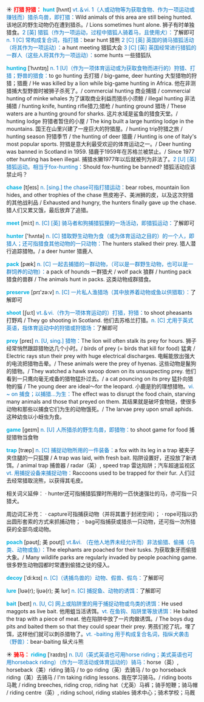 ☀ <font color="red">**打猎 狩猎：**</font>
<font color="sky blue">**hunt**</font> [hʌnt] 
<font color="#0070c0">vt.＆vi. 1（人或动物等为获取食物、作为一项运动或赚钱而）猎杀鸟兽，即打猎：</font>Wild animals of this area are still being hunted. 该地区的野生动物仍在遭到猎杀。/ Lions sometimes hunt alone. 狮子有时单独猎食。<font color="#0070c0">2 [英] 猎狐（作为一项运动，过程中猎狐人骑着马，且使用犬）：</font>了解即可 <font color="#0070c0">n. 1 [C] 常构成复合词，指打猎：</font>bear hunt 猎熊 <font color="#0070c0">2 [C] [英] 英国的骑马猎狐活动（将其作为一项运动）：</font>a hunt meeting 猎狐大会 <font color="#0070c0">3 [C] [英] 英国经常进行猎狐的一群人（这些人将其作为一项运动）：</font>some hunts 一些猎狐队
                      
<font color="sky blue">**hunting**</font> [ˈhʌntɪŋ]
<font color="#0070c0">n. 1 [U]（作为一项体育运动或为获取食物而进行的）狩猎、打猎；野兽的猎食：</font>to go hunting 去打猎 / big-game, deer hunting 大型猎物的狩猎；猎鹿 / He was killed by a lion while big-game hunting in Africa. 他在非测猎捕大型野兽时被狮子杀死了。/ commercial hunting 商业捕猎 / commercial hunting of minke whales 为了谋取商业利益而猎杀小须鲸 / illegal hunting 非法捕猎 / hunting knife, hunting rifle猎刀;猎枪 / hunting ground 猎场 / These waters are a hunting ground for sharks. 这片水域是鲨鱼的猎食天堂。/ hunting lodge 狩猎者暂住的小屋 / The king built a large hunting lodge in the mountains. 国王在山里兴建了一座巨大的狩猎屋。/ hunting trip狩猎之旅 / hunting season 狩猎季节 / the hunting of deer 猎鹿 / Hunting is one of Italy's most popular sports. 狩猎是意大利最受欢迎的体育运动之一。/ Deer hunting was banned in Scotland in 1959. 猎鹿于1959年在苏格兰被禁止。/ Since 1977 otter hunting has been illegal. 捕猎水獭1977年以后就被列为非法了。<font color="#0070c0">2 [U] [英] 猎狐运动。相当于fox-hunting：</font>Should fox-hunting be banned? 猎狐活动应该禁止吗？

<font color="sky blue">**chase**</font> [tʃeɪs]
<font color="#0070c0">n. [sing.] the chase可指打猎运动：</font>bear robes, mountain lion hides, and other trophies of the chase 熊皮袍子、美洲狮的皮，以及这次狩猎的其他战利品 / Exhausted and hungry, the hunters finally gave up the chase. 猎人们又累又饿，最后放弃了追猎。

<font color="sky blue">**meet**</font> [mi:t] 
<font color="#0070c0">n. [C] [英] 骑马者和狗捕猎狐狸的一场活动，即猎狐运动：</font>了解即可

<font color="sky blue">**hunter**</font> ['hʌntə] 
<font color="#0070c0">n. [C] 猎取野生动物为食（或为体育运动之目的）的一个人，即猎人；还可指猎食其他动物的一只动物：</font>The hunters stalked their prey. 猎人潜行追踪猎物。/ a deer hunter 猎鹿人

<font color="sky blue">**pack**</font> [pæk] 
<font color="#0070c0">n. [C] 一起去捕猎的一群动物，（可以是一群野生动物，也可以是一群饲养的动物）：</font>a pack of hounds 一群猎犬 / wolf pack 狼群 / hunting pack 猎食的兽群 / The animals hunt in packs. 这类动物成群猎食。

<font color="sky blue">**preserve**</font> [prɪ'zə:v] 
<font color="#0070c0">n. [C] 一片私人渔猎场（其中放养着动物或鱼以供猎取）：</font>了解即可

<font color="sky blue">**shoot**</font> [ʃu:t] 
<font color="#0070c0">vt.＆vi.（作为一项体育运动的）打猎，狩猎：</font>to shoot pheasants 打野鸡 / They go shooting in Scotland. 他们去苏格兰打猎。<font color="#0070c0">n. [C] 尤用于英式英语，指体育运动中的狩猎或狩猎场：</font>了解即可
                      
<font color="sky blue">**prey**</font> [preɪ]
<font color="#0070c0">n. [U, sing.] 猎物：</font>The lion will often stalk its prey for hours. 狮子经常悄然跟踪猎物达几个小时。/ birds of prey (= birds that kill for food) 猛禽 / Electric rays stun their prey with huge electrical discharges. 电鳐能放出强大的电流把猎物击晕。/ These animals were the prey of hyenas. 这些动物是鬣狗的猎物。/ They watched a hawk swoop down on its unsuspecting prey. 他们看到一只鹰向毫无戒备的猎物猛扑过去。/ a cat pouncing on its prey 猛扑向猎物的猫 / The young deer are ideal～for the leopard. 小鹿是豹的理想猎物。<font color="#0070c0">vi. ~ on 捕食；以捕猎…为生：</font>The effect was to disrupt the food chain, starving many animals and those that preyed on them. 其结果就是破坏食物链，使很多动物和那些以捕食它们为生的动物饿死。/ The larvae prey upon small aphids. 这种幼虫以小蚜虫为食。

<font color="sky blue">**game**</font> [ɡeɪm] 
<font color="#0070c0">n. [U] 人所猎杀的野生鸟兽，即猎物：</font>to shoot game for food 捕捉猎物当食物

<font color="sky blue">**trap**</font> [træp] 
<font color="#0070c0">n. [C] 捕捉动物所用的一件装备：</font>a fox with its leg in a trap 被夹子夹住腿的一只狐狸 / A trap was laid, with fresh bait. 陷阱设置好，还投放了新诱饵。/ animal trap 捕兽器 / radar（英）, speed trap 雷达陷阱；汽车超速监视区 <font color="#0070c0">vt. 用捕捉设备来捕捉动物：</font>Raccoons used to be trapped for their fur. 人们过去经常猎取浣熊，以获得其毛皮。

相关词义延伸：
· hunter还可指捕猎狐狸时所用的一匹快速强壮的马，亦可指一只猎犬。

周边词汇补充：
· capture可指捕获动物（并将其置于封闭空间）；
· rope可指以扔出圆形套索的方式来抓捕动物；
· bag可指捕获或猎杀一只动物，还可指一次所猎获的全部鸟或动物。
      
<font color="sky blue">**poach**</font> [pəʊtʃ; 美 poʊtʃ]
<font color="#0070c0">vt.&vi. （在他人地界未经允许而）非法偷猎、偷捕（鸟类、动物或鱼）：</font>The elephants are poached for their tusks. 为获取象牙而偷猎大象。/ Many wildlife parks are regularly invaded by people poaching game. 很多野生动物园都时常遭到偷猎之徒的侵入。
           
<font color="sky blue">**decoy**</font> [ˈdi:kɔɪ]
<font color="#0070c0">n. [C]（诱捕鸟兽的）动物、假兽、假鸟：</font>了解即可
           
<font color="sky blue">**lure**</font> [lʊə(r); ljʊə(r); 美 lʊr]
<font color="#0070c0">n. [C] 捕捉鱼、动物的诱饵：</font>了解即可
           
<font color="sky blue">**bait**</font> [beɪt]
<font color="#0070c0">n. [U, C] 网上或陷阱里的用于捕捉动物或鸟类的诱饵：</font>He used maggots as live bait. 他用蛆当活诱饵。<font color="#0070c0">vt. 在鱼钩、陷阱里等放诱饵：</font>He baited the trap with a piece of meat. 他在陷阱中放了一片肉做诱饵。/ The boys dug pits and baited them so that they could spear their prey. 男孩们挖了坑，埋了饵，这样他们就可以刺杀猎物了。<font color="#0070c0">vt. -baiting 用于构成复合名词，指纵犬袭击（野兽）：</font>bear-baiting 纵犬斗熊

☀ <font color="red">**骑马：**</font>
<font color="sky blue">**riding**</font> [ˈraɪdɪŋ]
<font color="#0070c0">n. [U]（英式英语也可用horse riding；美式英语也可用horseback riding）（作为一项活动或体育运动的）骑马：</font>horse（英）, horseback（美）riding 骑马 / to go riding（英）去骑马 / to go horseback riding（美）去骑马 / I'm taking riding lessons. 我在学习骑马。/ riding boots 马靴 / riding breeches, riding crop, riding hat（尤英）马裤；骑手短鞭；骑马帽 / riding centre（英）, riding school, riding stables 骑术中心；骑术学校；马厩




